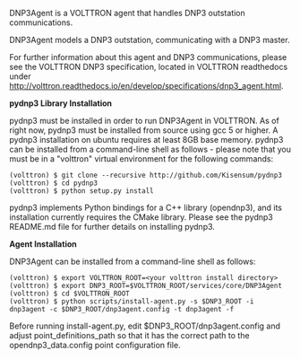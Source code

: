 DNP3Agent is a VOLTTRON agent that handles DNP3 outstation communications.

DNP3Agent models a DNP3 outstation, communicating with a DNP3 master.

For further information about this agent and DNP3 communications, please see the VOLTTRON
DNP3 specification, located in VOLTTRON readthedocs 
under http://volttron.readthedocs.io/en/develop/specifications/dnp3_agent.html.

**pydnp3 Library Installation**

pydnp3 must be installed in order to run DNP3Agent in VOLTTRON. As of right now, pydnp3 must be installed from
source using gcc 5 or higher. A pydnp3 installation on ubuntu requires at least 8GB base memory. pydnp3 can be
installed from a command-line shell as follows - please note that you must be in a "volttron" virtual environment
for the following commands:

    (volttron) $ git clone --recursive http://github.com/Kisensum/pydnp3
    (volttron) $ cd pydnp3
    (volttron) $ python setup.py install

pydnp3 implements Python bindings for a C++ library (opendnp3), and its installation currently 
requires the CMake library. Please see the pydnp3 README.md file for further details on installing pydnp3.

**Agent Installation**

DNP3Agent can be installed from a command-line shell as follows:

    (volttron) $ export VOLTTRON_ROOT=<your volttron install directory>
    (volttron) $ export DNP3_ROOT=$VOLTTRON_ROOT/services/core/DNP3Agent
    (volttron) $ cd $VOLTTRON_ROOT
    (volttron) $ python scripts/install-agent.py -s $DNP3_ROOT -i dnp3agent -c $DNP3_ROOT/dnp3agent.config -t dnp3agent -f

Before running install-agent.py, edit $DNP3_ROOT/dnp3agent.config and adjust point_definitions_path
so that it has the correct path to the opendnp3_data.config point configuration file. 
